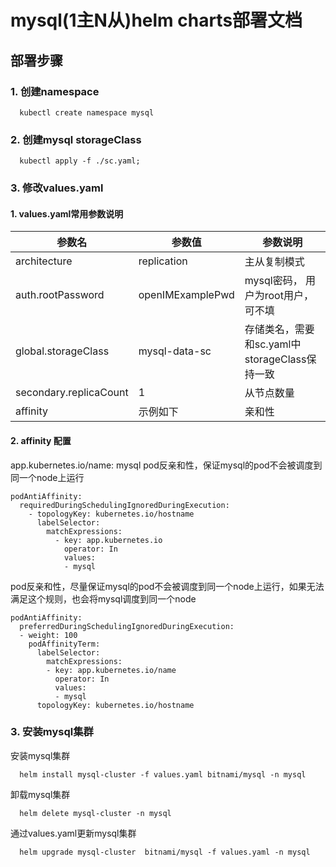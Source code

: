 # mysql(1主N从)helm charts部署文档
## 部署步骤
### 1. 创建namespace
```
  kubectl create namespace mysql
```
### 2. 创建mysql storageClass
```
  kubectl apply -f ./sc.yaml;
```

### 3. 修改values.yaml
#### 1. values.yaml常用参数说明
|参数名   | 参数值|  参数说明    |
|  ----  | ----  | --- |
| architecture| replication |主从复制模式|
| auth.rootPassword| openIMExamplePwd  |mysql密码， 用户为root用户，可不填 |
| global.storageClass| mysql-data-sc |存储类名，需要和sc.yaml中storageClass保持一致|
| secondary.replicaCount	|1 |从节点数量 |
| affinity | 示例如下| 亲和性 |

#### 2. affinity 配置
app.kubernetes.io/name: mysql
pod反亲和性，保证mysql的pod不会被调度到同一个node上运行
```
podAntiAffinity:
  requiredDuringSchedulingIgnoredDuringExecution:
    - topologyKey: kubernetes.io/hostname
      labelSelector:
        matchExpressions: 
          - key: app.kubernetes.io
            operator: In 
            values: 
            - mysql
```

pod反亲和性，尽量保证mysql的pod不会被调度到同一个node上运行，如果无法满足这个规则，也会将mysql调度到同一个node
```
podAntiAffinity:
  preferredDuringSchedulingIgnoredDuringExecution:
  - weight: 100
    podAffinityTerm:
      labelSelector:
        matchExpressions:
        - key: app.kubernetes.io/name
          operator: In
          values:
          - mysql
      topologyKey: kubernetes.io/hostname
```

### 3. 安装mysql集群
安装mysql集群
```
  helm install mysql-cluster -f values.yaml bitnami/mysql -n mysql
```

卸载mysql集群
```
  helm delete mysql-cluster -n mysql
```

通过values.yaml更新mysql集群
```
  helm upgrade mysql-cluster  bitnami/mysql -f values.yaml -n mysql
```